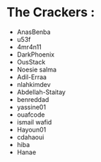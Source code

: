 # The Crackers :
<!--- YOUR USERNAME HERE	-->

- AnasBenba
- u53f 
- 4mr4n11
- DarkPhoenix
- OusStack
- Noesie salma
- Adil-Erraa
- nlahkimdev
- Abdellah-Staitay
- benreddad
- yassine01
- ouafcode
- ismail wafid
- Hayoun01
- cdahaoui
- hiba
- Hanae

<!--- DON'T TOUCH THIS PLZ -->
#
